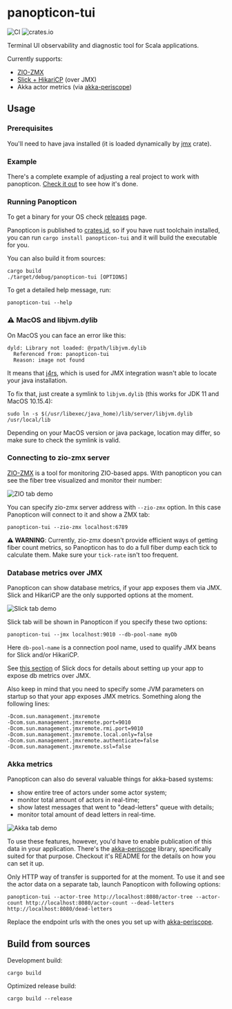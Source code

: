 # panopticon-tui

![CI](https://github.com/ScalaConsultants/panopticon-tui/workflows/Rust%20CI/badge.svg)
![crates.io](https://img.shields.io/crates/v/panopticon-tui.svg)

Terminal UI observability and diagnostic tool for Scala applications.

Currently supports:
- [ZIO-ZMX](https://github.com/zio/zio-zmx)
- [Slick + HikariCP](https://scala-slick.org/doc/3.2.0/config.html#monitoring) (over JMX)
- Akka actor metrics (via [akka-periscope](https://github.com/ScalaConsultants/akka-periscope))

## Usage

### Prerequisites

You'll need to have java installed (it is loaded dynamically by [jmx](https://docs.rs/jmx/0.2.0/jmx/) crate).

### Example

There's a complete example of adjusting a real project to work with panopticon. [Check it out](https://github.com/ScalaConsultants/panopticon-example) to see how it's done.

### Running Panopticon

To get a binary for your OS check [releases](https://github.com/ScalaConsultants/panopticon-tui/releases) page.

Panopticon is published to [crates.id](https://crates.io/), so if you have rust toolchain installed, you can run `cargo install panopticon-tui` and it will build the executable for you.

You can also build it from sources:
```
cargo build
./target/debug/panopticon-tui [OPTIONS]
```

To get a detailed help message, run:
```
panopticon-tui --help
```

### ⚠️ MacOS and libjvm.dylib

On MacOS you can face an error like this:
```
dyld: Library not loaded: @rpath/libjvm.dylib
  Referenced from: panopticon-tui
  Reason: image not found
```

It means that [j4rs](https://docs.rs/j4rs), which is used for JMX integration wasn't able to locate your java installation.

To fix that, just create a symlink to `libjvm.dylib` (this works for JDK 11 and MacOS 10.15.4):

```
sudo ln -s $(/usr/libexec/java_home)/lib/server/libjvm.dylib /usr/local/lib
```

Depending on your MacOS version or java package, location may differ, so make sure to check the symlink is valid.


### Connecting to zio-zmx server

[ZIO-ZMX](https://github.com/zio/zio-zmx) is a tool for monitoring ZIO-based apps. With panopticon you can see the fiber tree visualized and monitor their number:

![ZIO tab demo](./assets/zio-demo.png)

You can specify zio-zmx server address with `--zio-zmx` option. In this case Panopticon will connect to it and show a ZMX tab:
```
panopticon-tui --zio-zmx localhost:6789
```

**⚠️ WARNING**: Currently, zio-zmx doesn't provide efficient ways of getting fiber count metrics, so Panopticon has to do a full fiber dump each tick to calculate them. Make sure your `tick-rate` isn't too frequent.

### Database metrics over JMX

Panopticon can show database metrics, if your app exposes them via JMX. Slick and HikariCP are the only supported options at the moment.

![Slick tab demo](./assets/slick-demo.png)

Slick tab will be shown in Panopticon if you specify these two options:

```
panopticon-tui --jmx localhost:9010 --db-pool-name myDb
```

Here `db-pool-name` is a connection pool name, used to qualify JMX beans for Slick and/or HikariCP. 

See [this section](https://scala-slick.org/doc/3.2.0/config.html#monitoring) of Slick docs for details about setting up your app to expose db metrics over JMX.

Also keep in mind that you need to specify some JVM parameters on startup so that your app exposes JMX metrics. Something along the following lines:

```
-Dcom.sun.management.jmxremote
-Dcom.sun.management.jmxremote.port=9010
-Dcom.sun.management.jmxremote.rmi.port=9010
-Dcom.sun.management.jmxremote.local.only=false
-Dcom.sun.management.jmxremote.authenticate=false
-Dcom.sun.management.jmxremote.ssl=false
```

### Akka metrics

Panopticon can also do several valuable things for akka-based systems:
* show entire tree of actors under some actor system;
* monitor total amount of actors in real-time;
* show latest messages that went to "dead-letters" queue with details;
* monitor total amount of dead letters in real-time.


![Akka tab demo](./assets/akka-demo.png)

To use these features, however, you'd have to enable publication of this data in your application. There's the [akka-periscope](https://github.com/ScalaConsultants/akka-periscope) library, specifically suited for that purpose. Checkout it's README for the details on how you can set it up.

Only HTTP way of transfer is supported for at the moment. To use it and see the actor data on a separate tab, launch Panopticon with following options:

```
panopticon-tui --actor-tree http://localhost:8080/actor-tree --actor-count http://localhost:8080/actor-count --dead-letters http://localhost:8080/dead-letters
```

Replace the endpoint urls with the ones you set up with [akka-periscope](https://github.com/ScalaConsultants/akka-periscope).

## Build from sources

Development build:
```
cargo build
```

Optimized release build:
```
cargo build --release
```

